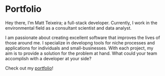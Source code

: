 # Portfolio
Hey there, I’m Matt Teixeira; a full-stack developer. Currently, I work in the environmental field as a consultant scientist and data analyst.

I am passionate about creating excellent software that improves
the lives of those around me. I specialize in developng tools for
niche processes and applications for individuals and
small-businesses. With each project, my aim is to provide a
solution for the problem at hand. What could your team accomplish
with a developer at your side?

Check out my [portfolio](https://matt-teixeira-portfolio.netlify.app/)!
